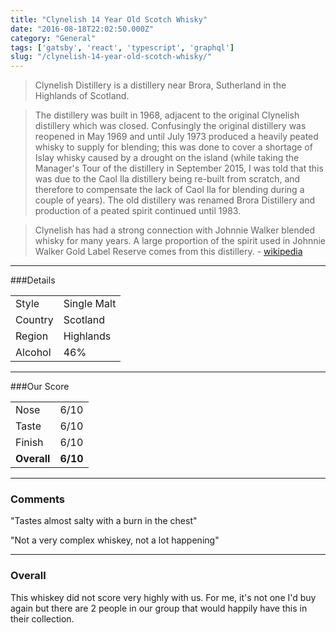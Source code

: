 ```yaml
---
title: "Clynelish 14 Year Old Scotch Whisky"
date: "2016-08-18T22:02:50.000Z"
category: "General"
tags: ['gatsby', 'react', 'typescript', 'graphql']
slug: "/clynelish-14-year-old-scotch-whisky/"
---
```

>Clynelish Distillery is a distillery near Brora, Sutherland in the Highlands of Scotland.

>The distillery was built in 1968, adjacent to the original Clynelish distillery which was closed. Confusingly the original distillery was reopened in May 1969 and until July 1973 produced a heavily peated whisky to supply for blending; this was done to cover a shortage of Islay whisky caused by a drought on the island (while taking the Manager's Tour of the distillery in September 2015, I was told that this was due to the Caol Ila distillery being re-built from scratch, and therefore to compensate the lack of Caol Ila for blending during a couple of years). The old distillery was renamed Brora Distillery and production of a peated spirit continued until 1983.

>Clynelish has had a strong connection with Johnnie Walker blended whisky for many years. A large proportion of the spirit used in Johnnie Walker Gold Label Reserve comes from this distillery. - [wikipedia](https://en.wikipedia.org/wiki/Clynelish_distillery)


---

###Details
<table>  
<tr>  
<td class="grey">Style</td><td>Single Malt</td>  
</tr>  
<tr>  
<td class="grey">Country</td><td>Scotland</td>  
</tr>  
<tr>  
<td class="grey">Region</td><td>Highlands</td>  
</tr>  
<tr>  
<td class="grey">Alcohol</td><td>46%</td>  
</tr>  
</table>


---

###Our Score
<table class="score-table">  
<tr>  
<td class="grey">Nose</td><td>6/10</td>  
</tr>  
<tr>  
<td class="grey">Taste</td><td>6/10</td>  
</tr>  
<tr>  
<td class="grey">Finish</td><td>6/10</td>  
</tr>  
<tr>  
<td class="grey"><strong>Overall</strong></td><td><strong>6/10</strong></td>  
</tr>  
</table>

---

### Comments
"Tastes almost salty with a burn in the chest"

"Not a very complex whiskey, not a lot happening"

---

### Overall

This whiskey did not score very highly with us. For me, it's not one I'd buy again but there are 2 people in our group that would happily have this in their collection. 
    
